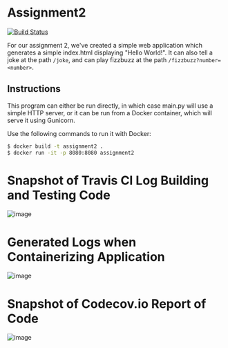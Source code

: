 # Assignment2
[![Build Status](https://travis-ci.com/CPS847-Group-15/Assignment2.svg?branch=main)](https://travis-ci.com/CPS847-Group-15/Assignment2)

For our assignment 2, we've created a simple web application which
generates a simple index.html displaying "Hello World!". It can
also tell a joke at the path `/joke`, and can play fizzbuzz at the
path `/fizzbuzz?number=<number>`.

## Instructions
This program can either be run directly, in which case main.py will use
a simple HTTP server, or it can be run from a Docker container, which 
will serve it using Gunicorn.

Use the following commands to run it with Docker:
```bash
$ docker build -t assignment2 .
$ docker run -it -p 8080:8080 assignment2
```

# Snapshot of Travis CI Log Building and Testing Code

![image](![image](https://user-images.githubusercontent.com/17459855/114327064-809f5700-9b05-11eb-99e4-e16072ca3264.png))


# Generated Logs when Containerizing Application

![image](https://user-images.githubusercontent.com/17459855/114326955-21414700-9b05-11eb-9a1a-3e705d585b61.png)


# Snapshot of Codecov.io Report of Code

![image](https://user-images.githubusercontent.com/17459855/114326974-2a321880-9b05-11eb-8581-53553f50085b.png)
